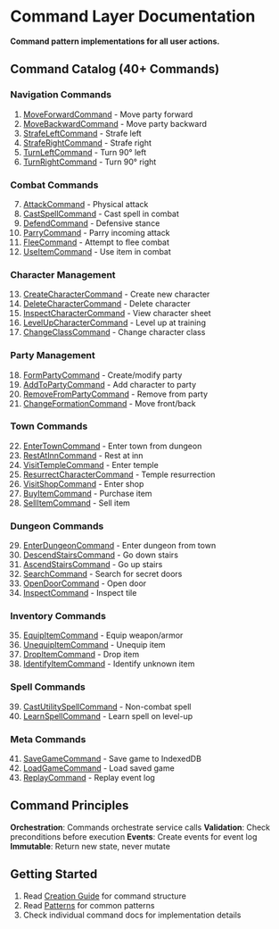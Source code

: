 # Command Layer Documentation

**Command pattern implementations for all user actions.**

## Command Catalog (40+ Commands)

### Navigation Commands
1. [MoveForwardCommand](./MoveForwardCommand.md) - Move party forward
2. [MoveBackwardCommand](./MoveBackwardCommand.md) - Move party backward
3. [StrafeLeftCommand](./StrafeLeftCommand.md) - Strafe left
4. [StrafeRightCommand](./StrafeRightCommand.md) - Strafe right
5. [TurnLeftCommand](./TurnLeftCommand.md) - Turn 90° left
6. [TurnRightCommand](./TurnRightCommand.md) - Turn 90° right

### Combat Commands
7. [AttackCommand](./AttackCommand.md) - Physical attack
8. [CastSpellCommand](./CastSpellCommand.md) - Cast spell in combat
9. [DefendCommand](./DefendCommand.md) - Defensive stance
10. [ParryCommand](./ParryCommand.md) - Parry incoming attack
11. [FleeCommand](./FleeCommand.md) - Attempt to flee combat
12. [UseItemCommand](./UseItemCommand.md) - Use item in combat

### Character Management
13. [CreateCharacterCommand](./CreateCharacterCommand.md) - Create new character
14. [DeleteCharacterCommand](./DeleteCharacterCommand.md) - Delete character
15. [InspectCharacterCommand](./InspectCharacterCommand.md) - View character sheet
16. [LevelUpCharacterCommand](./LevelUpCharacterCommand.md) - Level up at training
17. [ChangeClassCommand](./ChangeClassCommand.md) - Change character class

### Party Management
18. [FormPartyCommand](./FormPartyCommand.md) - Create/modify party
19. [AddToPartyCommand](./AddToPartyCommand.md) - Add character to party
20. [RemoveFromPartyCommand](./RemoveFromPartyCommand.md) - Remove from party
21. [ChangeFormationCommand](./ChangeFormationCommand.md) - Move front/back

### Town Commands
22. [EnterTownCommand](./EnterTownCommand.md) - Enter town from dungeon
23. [RestAtInnCommand](./RestAtInnCommand.md) - Rest at inn
24. [VisitTempleCommand](./VisitTempleCommand.md) - Enter temple
25. [ResurrectCharacterCommand](./ResurrectCharacterCommand.md) - Temple resurrection
26. [VisitShopCommand](./VisitShopCommand.md) - Enter shop
27. [BuyItemCommand](./BuyItemCommand.md) - Purchase item
28. [SellItemCommand](./SellItemCommand.md) - Sell item

### Dungeon Commands
29. [EnterDungeonCommand](./EnterDungeonCommand.md) - Enter dungeon from town
30. [DescendStairsCommand](./DescendStairsCommand.md) - Go down stairs
31. [AscendStairsCommand](./AscendStairsCommand.md) - Go up stairs
32. [SearchCommand](./SearchCommand.md) - Search for secret doors
33. [OpenDoorCommand](./OpenDoorCommand.md) - Open door
34. [InspectCommand](./InspectCommand.md) - Inspect tile

### Inventory Commands
35. [EquipItemCommand](./EquipItemCommand.md) - Equip weapon/armor
36. [UnequipItemCommand](./UnequipItemCommand.md) - Unequip item
37. [DropItemCommand](./DropItemCommand.md) - Drop item
38. [IdentifyItemCommand](./IdentifyItemCommand.md) - Identify unknown item

### Spell Commands
39. [CastUtilitySpellCommand](./CastUtilitySpellCommand.md) - Non-combat spell
40. [LearnSpellCommand](./LearnSpellCommand.md) - Learn spell on level-up

### Meta Commands
41. [SaveGameCommand](./SaveGameCommand.md) - Save game to IndexedDB
42. [LoadGameCommand](./LoadGameCommand.md) - Load saved game
43. [ReplayCommand](./ReplayCommand.md) - Replay event log

## Command Principles

**Orchestration**: Commands orchestrate service calls
**Validation**: Check preconditions before execution
**Events**: Create events for event log
**Immutable**: Return new state, never mutate

## Getting Started

1. Read [Creation Guide](./creation-guide.md) for command structure
2. Read [Patterns](./patterns.md) for common patterns
3. Check individual command docs for implementation details
